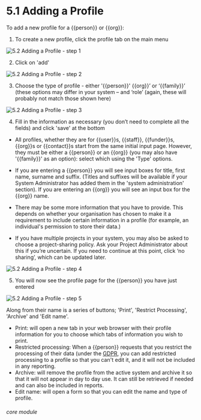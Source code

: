 # 5.1 Adding a Profile

To add a new profile for a {{person}} or {{org}}:

1. To create a new profile, click the profile tab on the main menu

![5.2 Adding a Profile - step 1](5.2_Adding_a_Profile_im_1.png)

2. Click on &#039;add&#039;

![5.2 Adding a Profile - step 2](5.2_Adding_a_Profile_im_2.png)

3. Choose the type of profile - either &#039;{{person}}&#039; {{org}}’ or ‘{{family}}’ (these options may differ in your system – and ‘role’ (again, these will probably not match those shown here)

![5.2 Adding a Profile - step 3](5.2_Adding_a_Profile_im_3.png)

4. Fill in the information as necessary (you don’t need to complete all the fields) and click &#039;save&#039; at the bottom

- All profiles, whether they are for {{user}}s, {{staff}}, {{funder}}s, {{org}}s or {{contact}}s start from the same initial input page. However, they must be either a {{person}} or an {{org}} (you may also have '{{family}}' as an option): select which using the 'Type' options.

- If you are entering a {{person}} you will see input boxes for title, first name, surname and suffix. (Titles and suffixes will be available if your System Administrator has added them in the 'system administration' section). If you are entering an {{org}} you will see an input box for the {{org}} name.

- There may be some more information that you have to provide. This depends on whether your organisation has chosen to make it a requirement to include certain information in a profile (for example, an individual's permission to store their data.)

- If you have multiple projects in your system, you may also be asked to choose a project-sharing policy. Ask your Project Administrator about this if you’re uncertain. If you need to continue at this point, click ‘no sharing’, which can be updated later. 

![5.2 Adding a Profile - step 4](5.2_Adding_a_Profile_im_4.png)

5. You will now see the profile page for the {{person}} you have just entered

![5.2 Adding a Profile - step 5](5.2_Adding_a_Profile_im_5.png)

Along from their name is a series of buttons; 'Print', 'Restrict Processing', 'Archive' and 'Edit name'.

- Print: will open a new tab in your web browser with their profile information for you to choose which tabs of information you wish to print.
- Restricted processing: When a {{person}} requests that you restrict the processing of their data (under the [GDPR](/help/index/p/tagged_GDPR), you can add restricted processing to a profile so that you can't edit it, and it will not be included in any reporting.
- Archive: will remove the profile from the active system and archive it so that it will not appear in day to day use. It can still be retrieved if needed and can also be included in reports.
- Edit name: will open a form so that you can edit the name and type of profile. 


###### core module
